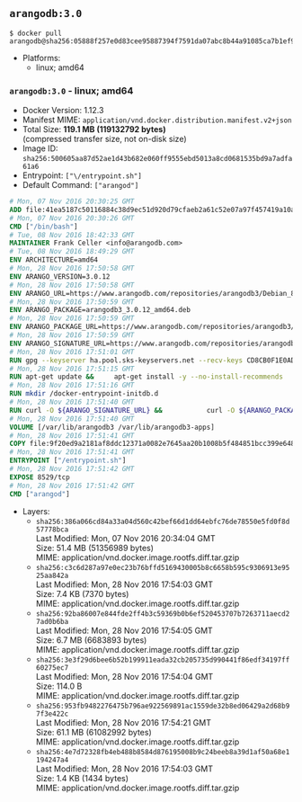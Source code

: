 ## `arangodb:3.0`

```console
$ docker pull arangodb@sha256:05888f257e0d83cee95887394f7591da07abc8b44a91085ca7b1ef93a41c8353
```

-	Platforms:
	-	linux; amd64

### `arangodb:3.0` - linux; amd64

-	Docker Version: 1.12.3
-	Manifest MIME: `application/vnd.docker.distribution.manifest.v2+json`
-	Total Size: **119.1 MB (119132792 bytes)**  
	(compressed transfer size, not on-disk size)
-	Image ID: `sha256:500605aa87d52ae1d43b682e060ff9555ebd5013a8cd0681535bd9a7adfa61a6`
-	Entrypoint: `["\/entrypoint.sh"]`
-	Default Command: `["arangod"]`

```dockerfile
# Mon, 07 Nov 2016 20:30:25 GMT
ADD file:41ea5187c50116884c38d9ec51d920d79cfaeb2a61c52e07a97f457419a10a4f in / 
# Mon, 07 Nov 2016 20:30:26 GMT
CMD ["/bin/bash"]
# Tue, 08 Nov 2016 18:42:33 GMT
MAINTAINER Frank Celler <info@arangodb.com>
# Tue, 08 Nov 2016 18:49:29 GMT
ENV ARCHITECTURE=amd64
# Mon, 28 Nov 2016 17:50:58 GMT
ENV ARANGO_VERSION=3.0.12
# Mon, 28 Nov 2016 17:50:58 GMT
ENV ARANGO_URL=https://www.arangodb.com/repositories/arangodb3/Debian_8.0
# Mon, 28 Nov 2016 17:50:59 GMT
ENV ARANGO_PACKAGE=arangodb3_3.0.12_amd64.deb
# Mon, 28 Nov 2016 17:50:59 GMT
ENV ARANGO_PACKAGE_URL=https://www.arangodb.com/repositories/arangodb3/Debian_8.0/amd64/arangodb3_3.0.12_amd64.deb
# Mon, 28 Nov 2016 17:50:59 GMT
ENV ARANGO_SIGNATURE_URL=https://www.arangodb.com/repositories/arangodb3/Debian_8.0/amd64/arangodb3_3.0.12_amd64.deb.asc
# Mon, 28 Nov 2016 17:51:01 GMT
RUN gpg --keyserver ha.pool.sks-keyservers.net --recv-keys CD8CB0F1E0AD5B52E93F41E7EA93F5E56E751E9B
# Mon, 28 Nov 2016 17:51:15 GMT
RUN apt-get update &&     apt-get install -y --no-install-recommends         libjemalloc1 	libsnappy1         ca-certificates         pwgen         curl     &&     rm -rf /var/lib/apt/lists/*
# Mon, 28 Nov 2016 17:51:16 GMT
RUN mkdir /docker-entrypoint-initdb.d
# Mon, 28 Nov 2016 17:51:40 GMT
RUN curl -O ${ARANGO_SIGNATURE_URL} &&           curl -O ${ARANGO_PACKAGE_URL} &&             gpg --verify ${ARANGO_PACKAGE}.asc &&     (echo arangodb3 arangodb3/password password test | debconf-set-selections) &&     (echo arangodb3 arangodb3/password_again password test | debconf-set-selections) &&     DEBIAN_FRONTEND="noninteractive" dpkg -i ${ARANGO_PACKAGE} &&     rm -rf /var/lib/arangodb3/* &&     sed -ri         -e 's!127\.0\.0\.1!0.0.0.0!g'         -e 's!^(file\s*=).*!\1 -!'         -e 's!^#\s*uid\s*=.*!uid = arangodb!'         -e 's!^#\s*gid\s*=.*!gid = arangodb!'         /etc/arangodb3/arangod.conf     &&     DEBIAN_FRONTEND="noninteractive" apt-get purge -y --auto-remove ca-certificates &&     rm -f ${ARANGO_PACKAGE}*
# Mon, 28 Nov 2016 17:51:40 GMT
VOLUME [/var/lib/arangodb3 /var/lib/arangodb3-apps]
# Mon, 28 Nov 2016 17:51:41 GMT
COPY file:9f20ed9a2181af8ddc12371a0082e7645aa20b1008b5f484851bcc399e64801e in /entrypoint.sh 
# Mon, 28 Nov 2016 17:51:41 GMT
ENTRYPOINT ["/entrypoint.sh"]
# Mon, 28 Nov 2016 17:51:42 GMT
EXPOSE 8529/tcp
# Mon, 28 Nov 2016 17:51:42 GMT
CMD ["arangod"]
```

-	Layers:
	-	`sha256:386a066cd84a33a04d560c42bef66d1dd64ebfc76de78550e5fd0f8d57778bca`  
		Last Modified: Mon, 07 Nov 2016 20:34:04 GMT  
		Size: 51.4 MB (51356989 bytes)  
		MIME: application/vnd.docker.image.rootfs.diff.tar.gzip
	-	`sha256:c3c6d287a97e0ec23b76bffd5169430005b8c6658b595c9306913e9525aa842a`  
		Last Modified: Mon, 28 Nov 2016 17:54:03 GMT  
		Size: 7.4 KB (7370 bytes)  
		MIME: application/vnd.docker.image.rootfs.diff.tar.gzip
	-	`sha256:92ba86007e844fde2ff4b3c59369b0b6ef520453707b7263711aecd27ad0b6ba`  
		Last Modified: Mon, 28 Nov 2016 17:54:05 GMT  
		Size: 6.7 MB (6683893 bytes)  
		MIME: application/vnd.docker.image.rootfs.diff.tar.gzip
	-	`sha256:3e3f29d6bee6b52b199911eada32cb205735d990441f86edf34197ff60275ec7`  
		Last Modified: Mon, 28 Nov 2016 17:54:04 GMT  
		Size: 114.0 B  
		MIME: application/vnd.docker.image.rootfs.diff.tar.gzip
	-	`sha256:953fb9482276475b796ae922569891ac1559de32b8ed06429a2d68b97f3e422c`  
		Last Modified: Mon, 28 Nov 2016 17:54:21 GMT  
		Size: 61.1 MB (61082992 bytes)  
		MIME: application/vnd.docker.image.rootfs.diff.tar.gzip
	-	`sha256:4e7d72328fb4eb488b8584d876195008b9c24beeb8a39d1af50a68e1194247a4`  
		Last Modified: Mon, 28 Nov 2016 17:54:03 GMT  
		Size: 1.4 KB (1434 bytes)  
		MIME: application/vnd.docker.image.rootfs.diff.tar.gzip
